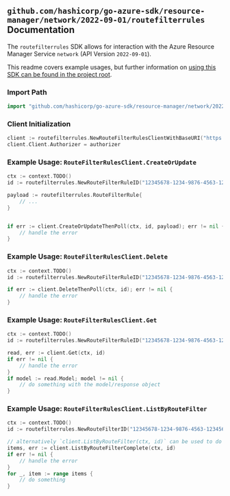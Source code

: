 
## `github.com/hashicorp/go-azure-sdk/resource-manager/network/2022-09-01/routefilterrules` Documentation

The `routefilterrules` SDK allows for interaction with the Azure Resource Manager Service `network` (API Version `2022-09-01`).

This readme covers example usages, but further information on [using this SDK can be found in the project root](https://github.com/hashicorp/go-azure-sdk/tree/main/docs).

### Import Path

```go
import "github.com/hashicorp/go-azure-sdk/resource-manager/network/2022-09-01/routefilterrules"
```


### Client Initialization

```go
client := routefilterrules.NewRouteFilterRulesClientWithBaseURI("https://management.azure.com")
client.Client.Authorizer = authorizer
```


### Example Usage: `RouteFilterRulesClient.CreateOrUpdate`

```go
ctx := context.TODO()
id := routefilterrules.NewRouteFilterRuleID("12345678-1234-9876-4563-123456789012", "example-resource-group", "routeFilterValue", "routeFilterRuleValue")

payload := routefilterrules.RouteFilterRule{
	// ...
}


if err := client.CreateOrUpdateThenPoll(ctx, id, payload); err != nil {
	// handle the error
}
```


### Example Usage: `RouteFilterRulesClient.Delete`

```go
ctx := context.TODO()
id := routefilterrules.NewRouteFilterRuleID("12345678-1234-9876-4563-123456789012", "example-resource-group", "routeFilterValue", "routeFilterRuleValue")

if err := client.DeleteThenPoll(ctx, id); err != nil {
	// handle the error
}
```


### Example Usage: `RouteFilterRulesClient.Get`

```go
ctx := context.TODO()
id := routefilterrules.NewRouteFilterRuleID("12345678-1234-9876-4563-123456789012", "example-resource-group", "routeFilterValue", "routeFilterRuleValue")

read, err := client.Get(ctx, id)
if err != nil {
	// handle the error
}
if model := read.Model; model != nil {
	// do something with the model/response object
}
```


### Example Usage: `RouteFilterRulesClient.ListByRouteFilter`

```go
ctx := context.TODO()
id := routefilterrules.NewRouteFilterID("12345678-1234-9876-4563-123456789012", "example-resource-group", "routeFilterValue")

// alternatively `client.ListByRouteFilter(ctx, id)` can be used to do batched pagination
items, err := client.ListByRouteFilterComplete(ctx, id)
if err != nil {
	// handle the error
}
for _, item := range items {
	// do something
}
```
